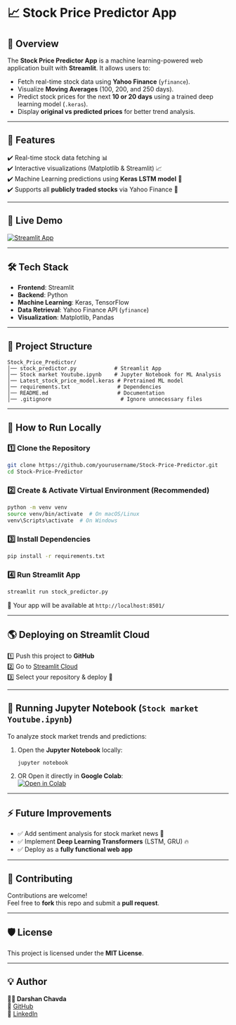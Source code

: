 # 📈 Stock Price Predictor App

## 🚀 Overview
The **Stock Price Predictor App** is a machine learning-powered web application built with **Streamlit**. It allows users to:
- Fetch real-time stock data using **Yahoo Finance** (`yfinance`).
- Visualize **Moving Averages** (100, 200, and 250 days).
- Predict stock prices for the next **10 or 20 days** using a trained deep learning model (`.keras`).
- Display **original vs predicted prices** for better trend analysis.

---

## 📌 Features
✔️ Real-time stock data fetching 📊  
✔️ Interactive visualizations (Matplotlib & Streamlit) 📈  
✔️ Machine Learning predictions using **Keras LSTM model** 🤖  
✔️ Supports all **publicly traded stocks** via Yahoo Finance 🏰  

---

## 🎥 Live Demo
[![Streamlit App](https://img.shields.io/badge/Live-Demo-green?style=for-the-badge&logo=streamlit)](https://your-app-name.streamlit.app)

---

## 🛠️ Tech Stack
- **Frontend**: Streamlit
- **Backend**: Python
- **Machine Learning**: Keras, TensorFlow
- **Data Retrieval**: Yahoo Finance API (`yfinance`)
- **Visualization**: Matplotlib, Pandas

---

## 📂 Project Structure
```
Stock_Price_Predictor/
│── stock_predictor.py            # Streamlit App
│── Stock market Youtube.ipynb    # Jupyter Notebook for ML Analysis
│── Latest_stock_price_model.keras # Pretrained ML model
│── requirements.txt               # Dependencies
│── README.md                      # Documentation
│── .gitignore                      # Ignore unnecessary files
```

---

## 🎯 How to Run Locally

### 1️⃣ Clone the Repository
```bash
git clone https://github.com/yourusername/Stock-Price-Predictor.git
cd Stock-Price-Predictor
```

### 2️⃣ Create & Activate Virtual Environment (Recommended)
```bash
python -m venv venv
source venv/bin/activate  # On macOS/Linux
venv\Scripts\activate  # On Windows
```

### 3️⃣ Install Dependencies
```bash
pip install -r requirements.txt
```

### 4️⃣ Run Streamlit App
```bash
streamlit run stock_predictor.py
```
🚀 Your app will be available at `http://localhost:8501/`  

---

## 🌎 Deploying on Streamlit Cloud
1️⃣ Push this project to **GitHub**  
2️⃣ Go to [Streamlit Cloud](https://share.streamlit.io/)  
3️⃣ Select your repository & deploy 🎉  

---

## 📝 Running Jupyter Notebook (`Stock market Youtube.ipynb`)
To analyze stock market trends and predictions:
1. Open the **Jupyter Notebook** locally:
   ```bash
   jupyter notebook
   ```
2. OR Open it directly in **Google Colab**:  
   [![Open in Colab](https://colab.research.google.com/assets/colab-badge.svg)](https://colab.research.google.com/github/yourusername/Stock-Price-Predictor/blob/main/Stock%20market%20Youtube.ipynb)

---

## ⚡ Future Improvements
- ✅ Add sentiment analysis for stock market news 📰  
- ✅ Implement **Deep Learning Transformers** (LSTM, GRU) 🔥  
- ✅ Deploy as a **fully functional web app**  

---

## 📌 Contributing
Contributions are welcome!  
Feel free to **fork** this repo and submit a **pull request**.  

---

## 🛡️ License
This project is licensed under the **MIT License**.  

---

## 💡 Author
**👨‍💻 Darshan Chavda**  
🔗 [GitHub](https://github.com/yourusername)  
🔗 [LinkedIn](https://linkedin.com/in/yourusername)  

